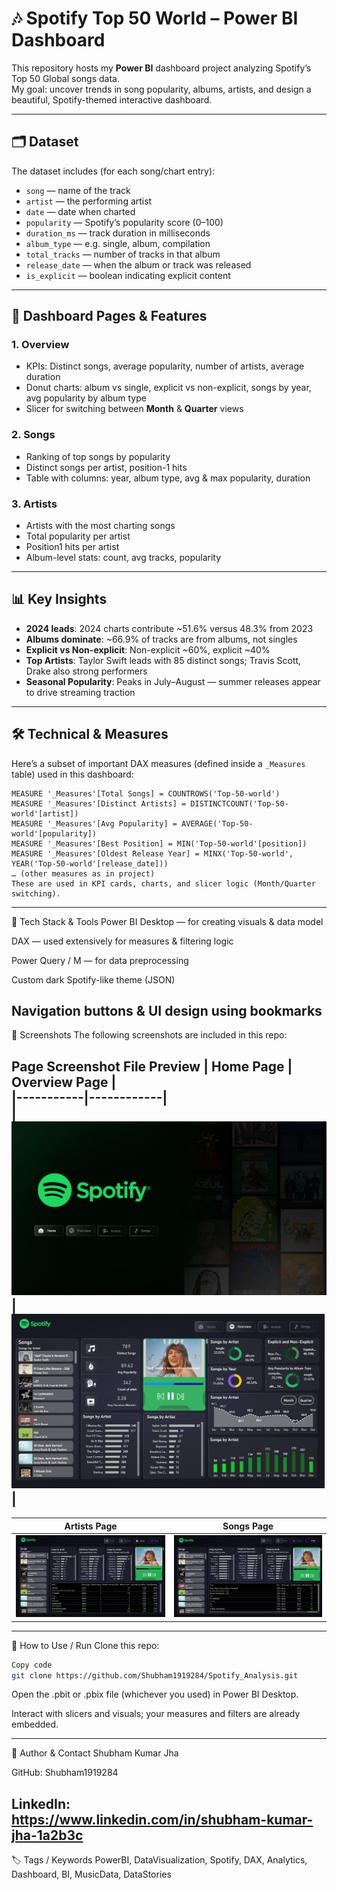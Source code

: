 # 🎶 Spotify Top 50 World – Power BI Dashboard

This repository hosts my **Power BI** dashboard project analyzing Spotify’s Top 50 Global songs data.  
My goal: uncover trends in song popularity, albums, artists, and design a beautiful, Spotify-themed interactive dashboard.

---

## 🗂️ Dataset

The dataset includes (for each song/chart entry):  
- `song` — name of the track  
- `artist` — the performing artist  
- `date` — date when charted  
- `popularity` — Spotify’s popularity score (0–100)  
- `duration_ms` — track duration in milliseconds  
- `album_type` — e.g. single, album, compilation  
- `total_tracks` — number of tracks in that album  
- `release_date` — when the album or track was released  
- `is_explicit` — boolean indicating explicit content  

---

## 🧭 Dashboard Pages & Features

### 1. Overview  
- KPIs: Distinct songs, average popularity, number of artists, average duration  
- Donut charts: album vs single, explicit vs non-explicit, songs by year, avg popularity by album type  
- Slicer for switching between **Month** & **Quarter** views

### 2. Songs  
- Ranking of top songs by popularity  
- Distinct songs per artist, position-1 hits  
- Table with columns: year, album type, avg & max popularity, duration

### 3. Artists  
- Artists with the most charting songs  
- Total popularity per artist  
- Position1 hits per artist  
- Album-level stats: count, avg tracks, popularity

---

## 📊 Key Insights

- **2024 leads**: 2024 charts contribute ~51.6% versus 48.3% from 2023  
- **Albums dominate**: ~66.9% of tracks are from albums, not singles  
- **Explicit vs Non-explicit**: Non-explicit ~60%, explicit ~40%  
- **Top Artists**: Taylor Swift leads with 85 distinct songs; Travis Scott, Drake also strong performers  
- **Seasonal Popularity**: Peaks in July–August — summer releases appear to drive streaming traction  

---

## 🛠 Technical & Measures

Here’s a subset of important DAX measures (defined inside a `_Measures` table) used in this dashboard:

```DAX
MEASURE '_Measures'[Total Songs] = COUNTROWS('Top-50-world')
MEASURE '_Measures'[Distinct Artists] = DISTINCTCOUNT('Top-50-world'[artist])
MEASURE '_Measures'[Avg Popularity] = AVERAGE('Top-50-world'[popularity])
MEASURE '_Measures'[Best Position] = MIN('Top-50-world'[position])
MEASURE '_Measures'[Oldest Release Year] = MINX('Top-50-world', YEAR('Top-50-world'[release_date]))
… (other measures as in project)
These are used in KPI cards, charts, and slicer logic (Month/Quarter switching).
```
---
🧰 Tech Stack & Tools
Power BI Desktop — for creating visuals & data model

DAX — used extensively for measures & filtering logic

Power Query / M — for data preprocessing

Custom dark Spotify-like theme (JSON)

Navigation buttons & UI design using bookmarks
--- 
📸 Screenshots
The following screenshots are included in this repo:

Page	Screenshot File	Preview 
| Home Page | Overview Page |  
|-----------|------------|  
| ![Home](https://github.com/Shubham1919284/Spotify_Analysis/blob/1a91c6020702277b1801ff0813ac452c1e25a7b6/Spotify_Analysis(1).png) | ![Index](https://github.com/Shubham1919284/Spotify_Analysis/blob/1a91c6020702277b1801ff0813ac452c1e25a7b6/Spotify_Analysis(2).png) |  
---
| Artists Page | Songs Page |  
|-----------------|----------------------|  
| ![Calculator](https://github.com/Shubham1919284/Spotify_Analysis/blob/1a91c6020702277b1801ff0813ac452c1e25a7b6/Spotify_Analysis(3).png) | ![Members](https://github.com/Shubham1919284/Spotify_Analysis/blob/1a91c6020702277b1801ff0813ac452c1e25a7b6/Spotify_Analysis(4).png) |  
---
🚀 How to Use / Run
Clone this repo:

```bash
Copy code
git clone https://github.com/Shubham1919284/Spotify_Analysis.git
```
Open the .pbit or .pbix file (whichever you used) in Power BI Desktop.

Interact with slicers and visuals; your measures and filters are already embedded.

---
👤 Author & Contact
Shubham Kumar Jha

GitHub: Shubham1919284

LinkedIn: https://www.linkedin.com/in/shubham-kumar-jha-1a2b3c
---
🏷️ Tags / Keywords
PowerBI, DataVisualization, Spotify, DAX, Analytics, Dashboard, BI, MusicData, DataStories
